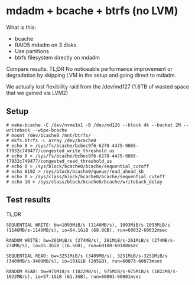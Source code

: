 # mdadm + bcache + btrfs (no LVM)

What is this:
- bcache
- RAID5 mdadm on 3 disks
- Use partitions
- btrfs filesystem directly on mdadm

Compare results. TL;DR No noticeable performance improvement or degradation by skipping LVM in the setup and going direct to mdadm.

We actually lost flexibility raid from the /dev/md127 (1.8TB of wasted space that we gained via LVM2)

## Setup

```
# make-bcache -C /dev/nvme1n1 -B /dev/md126 --block 4k --bucket 2M --writeback --wipe-bcache
# mount /dev/bcache0 /mnt/btrfs/
# mkfs.btrfs -L array /dev/bcache0
# echo 0 > /sys/fs/bcache/bcbec9f6-6278-4475-9865-f7932c749477/congested_write_threshold_us 
# echo 0 > /sys/fs/bcache/bcbec9f6-6278-4475-9865-f7932c749477/congested_read_threshold_us 
# echo 0 > /sys/block/bcache0/bcache/sequential_cutoff 
# echo 8192 > /sys/block/bcache0/queue/read_ahead_kb 
# echo 0 > /sys/class/block/bcache0/bcache/sequential_cutoff
# echo 10 > /sys/class/block/bcache0/bcache/writeback_delay
```

## Test results


TL;DR
```
SEQUENTIAL WRITE: bw=1093MiB/s (1146MB/s), 1093MiB/s-1093MiB/s (1146MB/s-1146MB/s), io=64.1GiB (68.8GB), run=60032-60032msec

RANDOM WRITE: bw=261MiB/s (274MB/s), 261MiB/s-261MiB/s (274MB/s-274MB/s), io=15.3GiB (16.5GB), run=60108-60108msec

SEQUENTIAL READ: bw=3251MiB/s (3409MB/s), 3251MiB/s-3251MiB/s (3409MB/s-3409MB/s), io=191GiB (205GB), run=60073-60073msec

RANDOM READ: bw=975MiB/s (1022MB/s), 975MiB/s-975MiB/s (1022MB/s-1022MB/s), io=57.1GiB (61.3GB), run=60001-60001msec
```